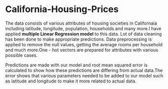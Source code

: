 # California-Housing-Prices


The data consists of various attributes of housing societies in Californaia including latitude, longitude, population, households and many more.I have applied **multiple Linear Regression model** to this data. Lot of data cleaning has been done to make appropriate predictions. Data preprocessing is applied to remove the null values, getting the average rooms per household and much more.One - hot vectors are prepared for attributes with various possible cases.

Predictions are made with our model and root mean squared error is calculated to show how these predictions are differing from actual data.The error shows that various parameters needed to be added to our model such as latitude and longitude to make it more related to actual data.

